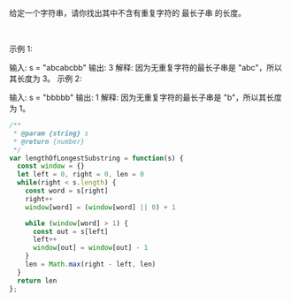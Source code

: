 给定一个字符串，请你找出其中不含有重复字符的 最长子串 的长度。

 

示例 1:

输入: s = "abcabcbb"
输出: 3 
解释: 因为无重复字符的最长子串是 "abc"，所以其长度为 3。
示例 2:

输入: s = "bbbbb"
输出: 1
解释: 因为无重复字符的最长子串是 "b"，所以其长度为 1。


```js
/**
 * @param {string} s
 * @return {number}
 */
var lengthOfLongestSubstring = function(s) {
  const window = {}
  let left = 0, right = 0, len = 0
  while(right < s.length) {
    const word = s[right]
    right++
    window[word] = (window[word] || 0) + 1

    while (window[word] > 1) {
      const out = s[left]
      left++
      window[out] = window[out] - 1
    }
    len = Math.max(right - left, len)
  }
  return len
};

```